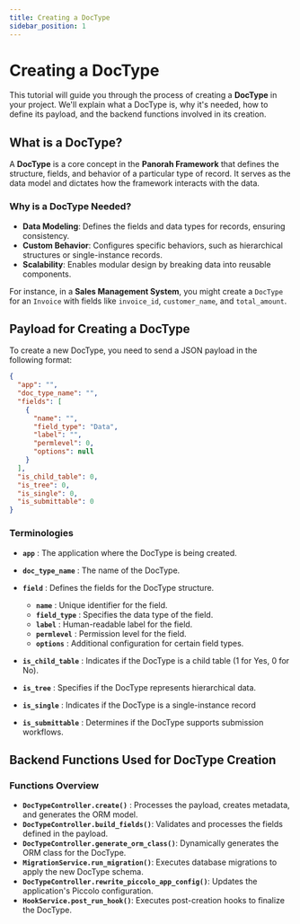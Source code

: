 ```yaml
---
title: Creating a DocType
sidebar_position: 1
---
```


# Creating a DocType

This tutorial will guide you through the process of creating a **DocType** in your project. We'll explain what a DocType is, why it's needed, how to define its payload, and the backend functions involved in its creation.



## What is a DocType?

A **DocType** is a core concept in the **Panorah Framework** that defines the structure, fields, and behavior of a particular type of record. It serves as the data model and dictates how the framework interacts with the data.

### **Why is a DocType Needed?**

- **Data Modeling**: Defines the fields and data types for records, ensuring consistency.
- **Custom Behavior**: Configures specific behaviors, such as hierarchical structures or single-instance records.
- **Scalability**: Enables modular design by breaking data into reusable components.

For instance, in a **Sales Management System**, you might create a `DocType` for an `Invoice` with fields like `invoice_id`, `customer_name`, and `total_amount`.



## Payload for Creating a DocType

To create a new DocType, you need to send a JSON payload in the following format:

```json
{
  "app": "",
  "doc_type_name": "",
  "fields": [
    {
      "name": "",
      "field_type": "Data",
      "label": "",
      "permlevel": 0,
      "options": null
    }
  ],
  "is_child_table": 0,
  "is_tree": 0,
  "is_single": 0,
  "is_submittable": 0
}
```

### Terminologies

- **`app`** : The application where the DocType is being created.
- **`doc_type_name`** : The name of the DocType.
- **`field`** : Defines the fields for the DocType structure.
    - **`name`** :  Unique identifier for the field.
    - **`field_type`** : Specifies the data type of the field.
    - **`label`** : Human-readable label for the field.
    - **`permlevel`** : Permission level for the field.
    - **`options`** : Additional configuration for certain field types.

- **`is_child_table`** : Indicates if the DocType is a child table (1 for Yes, 0 for No).
- **`is_tree`** : Specifies if the DocType represents hierarchical data.
- **`is_single`** : Indicates if the DocType is a single-instance record
- **`is_submittable`** : Determines if the DocType supports submission workflows.



## Backend Functions Used for DocType Creation
### **Functions Overview**

- **`DocTypeController.create()`** : Processes the payload, creates metadata, and generates the ORM model.
- **`DocTypeController.build_fields()`**: Validates and processes the fields defined in the payload.
- **`DocTypeController.generate_orm_class()`**: Dynamically generates the ORM class for the DocType.
- **`MigrationService.run_migration()`**: Executes database migrations to apply the new DocType schema.
- **`DocTypeController.rewrite_piccolo_app_config()`**: Updates the application's Piccolo configuration.
- **`HookService.post_run_hook()`**: Executes post-creation hooks to finalize the DocType.